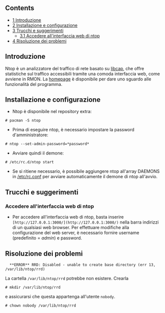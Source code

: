 ## Contents

*   [1 Introduzione](#Introduzione)
*   [2 Installazione e configurazione](#Installazione_e_configurazione)
*   [3 Trucchi e suggerimenti](#Trucchi_e_suggerimenti)
    *   [3.1 Accedere all'interfaccia web di ntop](#Accedere_all.27interfaccia_web_di_ntop)
*   [4 Risoluzione dei problemi](#Risoluzione_dei_problemi)

## Introduzione

Ntop è un analizzatore del traffico di rete basato su [libcap](http://www.tcpdump.org/), che offre statistiche sul traffico accessibili tramite una comoda interfaccia web, come avviene in RMON. La [homepage](http://www.ntop.org/overview.html) è disponibile per dare uno sguardo alle funzionalità del programma.

## Installazione e configurazione

*   Ntop è disponibile nel repository extra:

```
# pacman -S ntop

```

*   Prima di eseguire ntop, è necessario impostare la password d'amministratore:

```
# ntop --set-admin-password=*password*

```

*   Avviare quindi il demone:

```
# /etc/rc.d/ntop start

```

*   Se si ritiene necessario, è possibile aggiungere ntop all'array DAEMONS in [/etc/rc.conf](/index.php/Rc.conf_(Italiano) "Rc.conf (Italiano)") per avviare automaticamente il demone di ntop all'avvio.

## Trucchi e suggerimenti

### Accedere all'interfaccia web di ntop

*   Per accedere all'interfaccia web di ntop, basta inserire `[http://127.0.0.1:3000/](http://127.0.0.1:3000/)` nella barra indirizzi di un qualsiasi web browser. Per effettuare modifiche alla configurazione del web server, è necessario fornire username (predefinito = *admin*) e password.

## Risoluzione dei problemi

```
  **ERROR** RRD: Disabled - unable to create base directory (err 13, /var/lib/ntop/rrd)

```

La cartella `/var/lib/ntop/rrd` potrebbe non esistere. Crearla

```
# mkdir /var/lib/ntop/rrd

```

e assicurarsi che questa appartenga all'utente `nobody`.

```
# chown nobody /var/lib/ntop/rrd

```